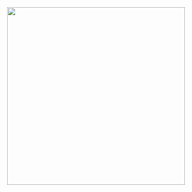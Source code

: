 <p align="center"><a href="https://www.vuemastery.com/courses/intro-to-vue-3/intro-to-vue3" target="_blank"><img src="https://www.vuemastery.com/images/vuemastery.svg" width="400"></a></p>
